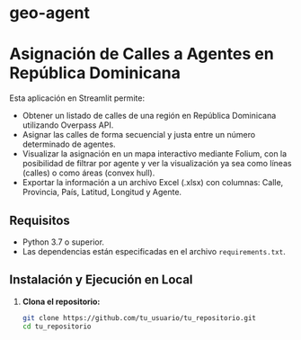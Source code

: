 # geo-agent

# Asignación de Calles a Agentes en República Dominicana

Esta aplicación en Streamlit permite:
- Obtener un listado de calles de una región en República Dominicana utilizando Overpass API.
- Asignar las calles de forma secuencial y justa entre un número determinado de agentes.
- Visualizar la asignación en un mapa interactivo mediante Folium, con la posibilidad de filtrar por agente y ver la visualización ya sea como líneas (calles) o como áreas (convex hull).
- Exportar la información a un archivo Excel (.xlsx) con columnas: Calle, Provincia, País, Latitud, Longitud y Agente.

## Requisitos

- Python 3.7 o superior.
- Las dependencias están especificadas en el archivo `requirements.txt`.

## Instalación y Ejecución en Local

1. **Clona el repositorio:**
   ```bash
   git clone https://github.com/tu_usuario/tu_repositorio.git
   cd tu_repositorio
